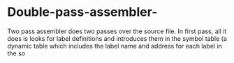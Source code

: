 # Double-pass-assembler-
 Two pass assembler does two passes over the source file. In first pass, all it does is looks for label definitions and introduces them in the symbol table (a dynamic table which includes the label name and address for each label in the so
